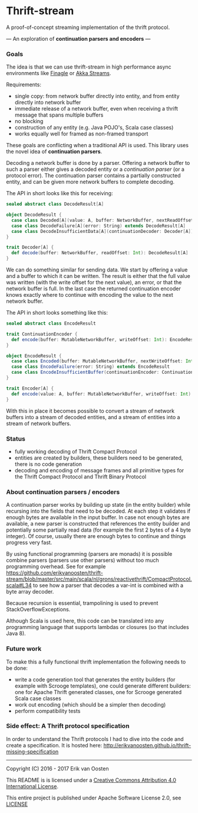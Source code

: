 Thrift-stream
===============

A proof-of-concept streaming implementation of the thrift protocol.

— An exploration of **continuation parsers and encoders** —

### Goals

The idea is that we can use thrift-stream in high performance async environments like [Finagle](https://twitter.github.io/finagle/) or [Akka Streams](https://akka.io/docs).

Requirements:

* single copy: from network buffer directly into entity, and from entity directly into network buffer
* immediate release of a network buffer, even when receiving a thrift message that spans multiple buffers
* no blocking
* construction of any entity (e.g. Java POJO's, Scala case classes)
* works equally well for framed as non-framed transport

These goals are conflicting when a traditional API is used. This library uses the novel idea of **continuation parsers**.

Decoding a network buffer is done by a parser. Offering a network buffer to such a parser either gives a decoded
entity or a _continuation parser_ (or a protocol error). The continuation parser contains a partially constructed
entity, and can be given more network buffers to complete decoding.

The API in short looks like this for receiving:

```scala
sealed abstract class DecodeResult[A]

object DecodeResult {
  case class Decoded[A](value: A, buffer: NetworkBuffer, nextReadOffset: Int) extends DecodeResult[A]
  case class DecodeFailure[A](error: String) extends DecodeResult[A]
  case class DecodeInsufficientData[A](continuationDecoder: Decoder[A]) extends DecodeResult[A]
}

trait Decoder[A] {
  def decode(buffer: NetworkBuffer, readOffset: Int): DecodeResult[A]
}
```

We can do something similar for sending data. We start by offering a value and a buffer to which it can be written. The
result is either that the full value was written (with the write offset for the next value), an error, or that the
network buffer is full. In the last case the returned continuation encoder knows exactly where to continue with encoding
the value to the next network buffer.

The API in short looks something like this:

```scala
sealed abstract class EncodeResult

trait ContinuationEncoder {
  def encode(buffer: MutableNetworkBuffer, writeOffset: Int): EncodeResult
}

object EncodeResult {
  case class Encoded(buffer: MutableNetworkBuffer, nextWriteOffset: Int) extends EncodeResult
  case class EncodeFailure(error: String) extends EncodeResult
  case class EncodeInsufficientBuffer(continuationEncoder: ContinuationEncoder) extends EncodeResult
}

trait Encoder[A] {
  def encode(value: A, buffer: MutableNetworkBuffer, writeOffset: Int): EncodeResult
}
```

With this in place it becomes possible to convert a stream of network buffers into a stream of decoded entities,
and a stream of entities into a stream of network buffers.

### Status

* fully working decoding of Thrift Compact Protocol
* entities are created by builders, these builders need to be generated, there is no code generation
* decoding and encoding of message frames and all primitive types for the Thrift Compact Protocol and
  Thrift Binary Protocol

### About continuation parsers / encoders

A continuation parser works by building up state (in the entity builder) while recursing into the fields that need
to be decoded. At each step it validates if enough bytes are available in the input buffer. In case not enough bytes
are available, a new parser is constructed that references the entity builder and potentially some partially read data
(for example the first 2 bytes of a 4 byte integer). Of course, usually there are enough bytes to continue and things
progress very fast.

By using functional programming (parsers are monads) it is possible combine parsers (parsers use other parsers) without
too much programming overhead. See for example
https://github.com/erikvanoosten/thrift-stream/blob/master/src/main/scala/nl/grons/reactivethrift/CompactProtocol.scala#L34
to see how a parser that decodes a var-int is combined with a byte array decoder.

Because recursion is essential, trampolining is used to prevent StackOverflowExceptions.

Although Scala is used here, this code can be translated into any programming language that supports lambdas or closures
(so that includes Java 8).

### Future work

To make this a fully functional thrift implementation the following needs to be done:

* write a code generation tool that generates the entity builders (for example with Scrooge templates), one could
  generate different builders: one for Apache Thrift generated classes, one for Scrooge generated Scala case classes
* work out encoding (which should be a simpler then decoding)
* perform compatibility tests

### Side effect: A Thrift protocol specification

In order to understand the Thrift protocols I had to dive into the code and create a specification. It is hosted here:
http://erikvanoosten.github.io/thrift-missing-specification


----

Copyright (C) 2016 - 2017 Erik van Oosten

This README is is licensed under a <a rel="license" href="http://creativecommons.org/licenses/by/4.0/">Creative Commons Attribution 4.0 International License</a>.

This entire project is published under Apache Software License 2.0, see [LICENSE](LICENSE)
